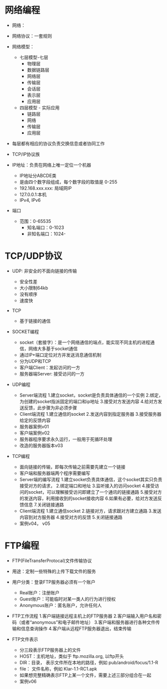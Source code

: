 # 网络编程
- 网络：
- 网络协议：一套规则
- 网络模型：
    - 七层模型-七层
        - 物理层
        - 数据链路层
        - 网络层
        - 传输层
        - 会话层
        - 表示层
        - 应用层
    - 四层模型 - 实际应用
        - 链路层
        - 网络
        - 传输层
        - 应用层
        
- 每层都有相应的协议负责交换信息或者协同工作
- TCP/IP协议族
- IP地址：负责在网络上唯一定位一个机器
    - IP地址分ABCDE类
    - 是由四个数字段组成，每个数字段的取值是 0-255
    - 192.168.xxx.xxx: 局域网IP
    - 127.0.0.1:本机
    - IPv4, IPv6
    
- 端口
    - 范围：0-65535
        - 知名端口：0-1023
        - 非知名端口：1024-
        
# TCP/UDP协议
- UDP: 非安全的不面向链接的传输
    - 安全性差
    - 大小限制64kb
    - 没有顺序
    - 速度快
- TCP
    - 基于链接的通信
    
    
- SOCKET编程
    - socket（套接字）：是一个网络通信的端点，能实现不同主机的进程通信，网络大多基于socket通信
    - 通过IP+端口定位对方并发送消息通信机制
    - 分为UDP和TCP
    - 客户端Client：发起访问的一方
    - 服务器端Server: 接受访问的一方
- UDP编程
    - Server端流程
            1.建立socket，socket是负责具体通信的一个实例
            2.绑定，为创建的socket指派固定的端口和ip地址
            3.接受对方发送内容
            4.给对方发送反馈，此步骤为非必须步骤
    - Client端流程
            1.建立通信的socket
            2.发送内容到指定服务器
            3.接受服务器给定的反馈内容
    - 服务器案例v01
    - 客户端案例v02   
    - 服务器程序要求永久运行，一般用于死循环处理
    - 改造的服务器版本v03
    
- TCP编程
    - 面向链接的传输，即每次传输之前需要先建立一个链接
    - 客户端和服务器端两个程序需要编写
    - Server端的编写流程
        1.建立socket负责具体通信，这个socket其实只负责接受对方的请求，
        2.绑定端口和地址
        3.监听接入的访问socket
        4.接受访问的socket，可以理解接受访问即建立了一个通讯的链接通路
        5.接受对方的发送内容，利用接收到的socket接收内容
        6.如果有必要，给对方发送反馈信息
        7.关闭链接通路
    - Client端流程
        1.建立通信socket
        2.链接对方，请求跟对方建立通路
        3.发送内容到对方服务器
        4.接受对方的反馈
        5.关闭链接通路
    - 案例v04，  v05
    
# FTP编程
- FTP(FileTransferProtocal)文件传输协议
- 用途：定制一些特殊的上传下载文件的服务
- 用户分类：登录FTP服务器必须有一个账户
    - Real账户：注册账户
    - Guest账户：可能临时对某一类人的行为进行授权
    - Anonymous账户：匿名账户，允许任何人
- FTP工作流程
    1.客户端链接远程主机上的FTP服务器
    2.客户端输入用户名和密码（或者“anonymous”和电子邮件地址）
    3.客户端和服务器进行各种文件传输和信息查询操作
    4.客户端从远程FTP服务器退出，结束传输
    
- FTP文件表示
    - 分三段表示FTP服务器上的文件
    - HOST：主机地址，类似于 ftp.mozilla.org, 以ftp开头
    - DIR：目录， 表示文件所在本地的路径，例如 pub/android/focus/1.1-R
    - file： 文件名称，例如 Klar-1.1-RC1.apk
    - 如果想完整精确表示FTP上某一个文件，需要上述三部分组合在一起
    - 案例v06